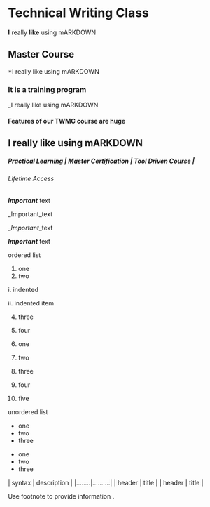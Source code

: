 # Technical Writing Class 

**I** really **like** using mARKDOWN 

## Master Course

*I really like using mARKDOWN

### It is a training program 

_I really like using mARKDOWN

#### Features of our TWMC course are huge

I really like using mARKDOWN
--------------------------------------------------------------

##### Practical Learning | Master Certification | Tool Driven Course | 

###### Lifetime Access

***Important*** text

_Important_text

_*Important*_text

**_Important_** text


ordered list 
1. one 
2. two

 i. indented
 
 ii. indented item

4. three
5. four

1. one
1. two
2. three
3. four
4. five

unordered list

- one
- two
- three

* one
* two
* three
 
| syntax | description |
|........|..........|
| header | title |
| header | title |

Use footnote to provide information . 
